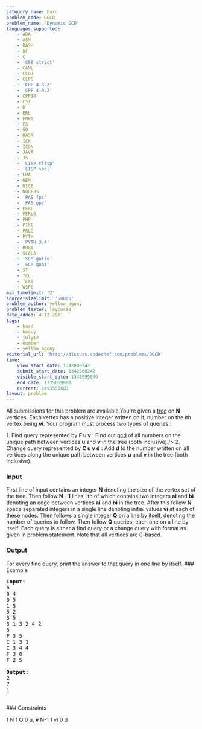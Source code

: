 ```yaml
---
category_name: hard
problem_code: DGCD
problem_name: 'Dynamic GCD'
languages_supported:
    - ADA
    - ASM
    - BASH
    - BF
    - C
    - 'C99 strict'
    - CAML
    - CLOJ
    - CLPS
    - 'CPP 4.3.2'
    - 'CPP 4.9.2'
    - CPP14
    - CS2
    - D
    - ERL
    - FORT
    - FS
    - GO
    - HASK
    - ICK
    - ICON
    - JAVA
    - JS
    - 'LISP clisp'
    - 'LISP sbcl'
    - LUA
    - NEM
    - NICE
    - NODEJS
    - 'PAS fpc'
    - 'PAS gpc'
    - PERL
    - PERL6
    - PHP
    - PIKE
    - PRLG
    - PYTH
    - 'PYTH 3.4'
    - RUBY
    - SCALA
    - 'SCM guile'
    - 'SCM qobi'
    - ST
    - TCL
    - TEXT
    - WSPC
max_timelimit: '2'
source_sizelimit: '50000'
problem_author: yellow_agony
problem_tester: laycurse
date_added: 4-12-2011
tags:
    - hard
    - heavy
    - july12
    - number
    - yellow_agony
editorial_url: 'http://discuss.codechef.com/problems/DGCD'
time:
    view_start_date: 1342000242
    submit_start_date: 1342000242
    visible_start_date: 1341999849
    end_date: 1735669800
    current: 1493556683
layout: problem
---
```

All submissions for this problem are available.You're given a [tree](http://en.wikipedia.org/wiki/Tree_%28graph_theory%29) on **N** vertices. Each vertex has a positive integer written on it, number on the ith vertex being **vi**. Your program must process two types of queries :

1\. Find query represented by **F u v** : Find out [gcd](http://en.wikipedia.org/wiki/Greatest_common_divisor) of all numbers on the unique path between vertices **u** and **v** in the tree (both inclusive)./> 2. Change query represented by **C u v d** : Add **d** to the number written on all vertices along the unique path between vertices **u** and **v** in the tree (both inclusive).

### Input

First line of input contains an integer **N** denoting the size of the vertex set of the tree. Then follow **N - 1** lines, ith of which contains two integers **ai** and **bi** denoting an edge between vertices **ai** and **bi** in the tree. After this follow **N** space separated integers in a single line denoting initial values **vi** at each of these nodes. Then follows a single integer **Q** on a line by itself, denoting the number of queries to follow. Then follow **Q** queries, each one on a line by itself. Each query is either a find query or a change query with format as given in problem statement. Note that all vertices are 0-based.

### Output

For every find query, print the answer to that query in one line by itself. ### Example

<pre>
<b>Input:</b>
6
0 4
0 5
1 5
5 2
3 5
3 1 3 2 4 2
5
F 3 5
C 1 3 1
C 3 4 4
F 3 0
F 2 5

<b>Output:</b>
2
7
1

</pre>### Constraints

1 N 1 Q 0 u, **v** N-1 
1 vi 0 d
